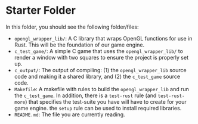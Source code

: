 # Starter Folder

In this folder, you should see the following folder/files:
- `opengl_wrapper_lib/`: A C library that wraps OpenGL functions for use in Rust. This will be the foundation of our game engine.
- `c_test_game/`: A simple C game that uses the `opengl_wrapper_lib/` to render a window with two squares to ensure the project is properly set up.
- `c_output/`: The output of compiling: (1) the `opengl_wrapper_lib` source code and making it a shared library, and (2) the `c_test_game` source code.
- `Makefile`: A makefile with rules to build the `opengl_wrapper_lib` and run the `c_test_game`. In addition, there is a `test-rust` rule  (and `test-rust-more`) that specifies the test-suite you have will have to create for your game engine. the `setup` rule can be used to install required libraries. 
- `README.md`: The file you are currently reading.
